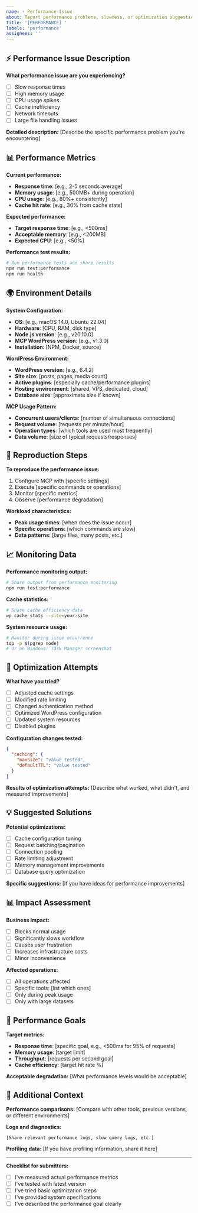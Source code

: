 ```yaml
---
name: ⚡ Performance Issue
about: Report performance problems, slowness, or optimization suggestions
title: '[PERFORMANCE] '
labels: 'performance'
assignees: ''
---
```


## ⚡ Performance Issue Description

**What performance issue are you experiencing?**
- [ ] Slow response times
- [ ] High memory usage
- [ ] CPU usage spikes
- [ ] Cache inefficiency
- [ ] Network timeouts
- [ ] Large file handling issues

**Detailed description:**
[Describe the specific performance problem you're encountering]

## 📊 Performance Metrics

**Current performance:**
- **Response time**: [e.g., 2-5 seconds average]
- **Memory usage**: [e.g., 500MB+ during operation]
- **CPU usage**: [e.g., 80%+ consistently]
- **Cache hit rate**: [e.g., 30% from cache stats]

**Expected performance:**
- **Target response time**: [e.g., <500ms]
- **Acceptable memory**: [e.g., <200MB]
- **Expected CPU**: [e.g., <50%]

**Performance test results:**
```bash
# Run performance tests and share results
npm run test:performance
npm run health
```

## 🌍 Environment Details

**System Configuration:**
- **OS**: [e.g., macOS 14.0, Ubuntu 22.04]
- **Hardware**: [CPU, RAM, disk type]
- **Node.js version**: [e.g., v20.10.0]
- **MCP WordPress version**: [e.g., v1.3.0]
- **Installation**: [NPM, Docker, source]

**WordPress Environment:**
- **WordPress version**: [e.g., 6.4.2]
- **Site size**: [posts, pages, media count]
- **Active plugins**: [especially cache/performance plugins]
- **Hosting environment**: [shared, VPS, dedicated, cloud]
- **Database size**: [approximate size if known]

**MCP Usage Pattern:**
- **Concurrent users/clients**: [number of simultaneous connections]
- **Request volume**: [requests per minute/hour]
- **Operation types**: [which tools are used most frequently]
- **Data volume**: [size of typical requests/responses]

## 🔄 Reproduction Steps

**To reproduce the performance issue:**
1. Configure MCP with [specific settings]
2. Execute [specific commands or operations]
3. Monitor [specific metrics]
4. Observe [performance degradation]

**Workload characteristics:**
- **Peak usage times**: [when does the issue occur]
- **Specific operations**: [which commands are slow]
- **Data patterns**: [large files, many posts, etc.]

## 📈 Monitoring Data

**Performance monitoring output:**
```bash
# Share output from performance monitoring
npm run test:performance
```

**Cache statistics:**
```bash
# Share cache efficiency data
wp_cache_stats --site=your-site
```

**System resource usage:**
```bash
# Monitor during issue occurrence
top -p $(pgrep node)
# Or on Windows: Task Manager screenshot
```

## 🔧 Optimization Attempts

**What have you tried?**
- [ ] Adjusted cache settings
- [ ] Modified rate limiting
- [ ] Changed authentication method
- [ ] Optimized WordPress configuration
- [ ] Updated system resources
- [ ] Disabled plugins

**Configuration changes tested:**
```json
{
  "caching": {
    "maxSize": "value tested",
    "defaultTTL": "value tested"
  }
}
```

**Results of optimization attempts:**
[Describe what worked, what didn't, and measured improvements]

## 💡 Suggested Solutions

**Potential optimizations:**
- [ ] Cache configuration tuning
- [ ] Request batching/pagination
- [ ] Connection pooling
- [ ] Rate limiting adjustment
- [ ] Memory management improvements
- [ ] Database query optimization

**Specific suggestions:**
[If you have ideas for performance improvements]

## 📊 Impact Assessment

**Business impact:**
- [ ] Blocks normal usage
- [ ] Significantly slows workflow
- [ ] Causes user frustration
- [ ] Increases infrastructure costs
- [ ] Minor inconvenience

**Affected operations:**
- [ ] All operations affected
- [ ] Specific tools: [list which ones]
- [ ] Only during peak usage
- [ ] Only with large datasets

## 🎯 Performance Goals

**Target metrics:**
- **Response time**: [specific goal, e.g., <500ms for 95% of requests]
- **Memory usage**: [target limit]
- **Throughput**: [requests per second goal]
- **Cache efficiency**: [target hit rate %]

**Acceptable degradation:**
[What performance levels would be acceptable]

## 📝 Additional Context

**Performance comparisons:**
[Compare with other tools, previous versions, or different environments]

**Logs and diagnostics:**
```
[Share relevant performance logs, slow query logs, etc.]
```

**Profiling data:**
[If you have profiling information, share it here]

---

**Checklist for submitters:**
- [ ] I've measured actual performance metrics
- [ ] I've tested with latest version
- [ ] I've tried basic optimization steps
- [ ] I've provided system specifications
- [ ] I've described the performance goal clearly